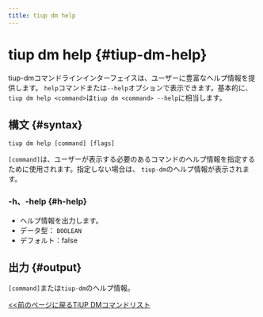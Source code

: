 ```yaml
---
title: tiup dm help
---
```


# tiup dm help {#tiup-dm-help}

tiup-dmコマンドラインインターフェイスは、ユーザーに豊富なヘルプ情報を提供します。 `help`コマンドまたは`--help`オプションで表示できます。基本的に、 `tiup dm help <command>`は`tiup dm <command> --help`に相当します。

## 構文 {#syntax}

```shell
tiup dm help [command] [flags]
```

`[command]`は、ユーザーが表示する必要のあるコマンドのヘルプ情報を指定するために使用されます。指定しない場合は、 `tiup-dm`のヘルプ情報が表示されます。

### -h、-help {#h-help}

-   ヘルプ情報を出力します。
-   データ型： `BOOLEAN`
-   デフォルト：false

## 出力 {#output}

`[command]`または`tiup-dm`のヘルプ情報。

[&lt;&lt;前のページに戻るTiUP DMコマンドリスト](/tiup/tiup-component-dm.md#command-list)
